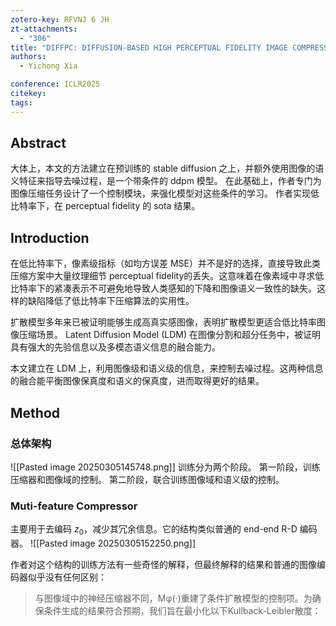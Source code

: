 ```yaml
---
zotero-key: RFVNJ 6 JH
zt-attachments:
  - "306"
title: "DIFFPC: DIFFUSION-BASED HIGH PERCEPTUAL FIDELITY IMAGE COMPRESSION WITH SEMANTIC REFINEMENT"
authors:
  - Yichong Xia

conference: ICLR2025
citekey:
tags:
---
```

## Abstract
大体上，本文的方法建立在预训练的 stable diffusion 之上，并额外使用图像的语义特征来指导去噪过程，是一个带条件的 ddpm 模型。
在此基础上，作者专门为图像压缩任务设计了一个控制模块，来强化模型对这些条件的学习。
作者实现低比特率下，在 perceptual fidelity 的 sota 结果。

## Introduction
在低比特率下，像素级指标（如均方误差 MSE）并不是好的选择，直接导致此类压缩方案中大量纹理细节 perceptual fidelity的丢失。这意味着在像素域中寻求低比特率下的紧凑表示不可避免地导致人类感知的下降和图像语义一致性的缺失。这样的缺陷降低了低比特率下压缩算法的实用性。

扩散模型多年来已被证明能够生成高真实感图像，表明扩散模型更适合低比特率图像压缩场景。
Latent Diffusion Model (LDM) 在图像分割和超分任务中，被证明具有强大的先验信息以及多模态语义信息的融合能力。

本文建立在 LDM 上，利用图像级和语义级的信息，来控制去噪过程。这两种信息的融合能平衡图像保真度和语义的保真度，进而取得更好的结果。

## Method
### 总体架构
![[Pasted image 20250305145748.png]]
训练分为两个阶段。
第一阶段，训练压缩器和图像域的控制。
第二阶段，联合训练图像域和语义级的控制。

### Muti-feature Compressor
主要用于去编码 $z_{0}$，减少其冗余信息。它的结构类似普通的 end-end R-D 编码器。
![[Pasted image 20250305152250.png]]

作者对这个结构的训练方法有一些奇怪的解释，但最终解释的结果和普通的图像编码器似乎没有任何区别：
> 与图像域中的神经压缩器不同，Mφ(·)重建了条件扩散模型的控制项。为确保条件生成的结果符合预期，我们旨在最小化以下Kullback-Leibler散度：